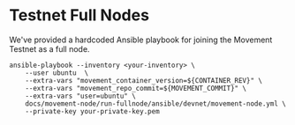 # Testnet Full Nodes
We've provided a hardcoded Ansible playbook for joining the Movement Testnet as a full node. 

```shell
ansible-playbook --inventory <your-inventory> \
    --user ubuntu  \
    --extra-vars "movement_container_version=${CONTAINER_REV}" \
    --extra-vars "movement_repo_commit=${MOVEMENT_COMMIT}" \
    --extra-vars "user=ubuntu" \
    docs/movement-node/run-fullnode/ansible/devnet/movement-node.yml \
    --private-key your-private-key.pem
```